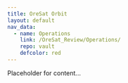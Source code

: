 ```yaml
---
title: OreSat Orbit
layout: default
nav_data:
  - name: Operations
    link: /OreSat_Review/Operations/
    repo: vault
    defcolor: red
---
```



Placeholder for content...
